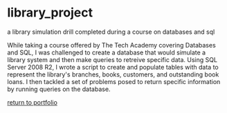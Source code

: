 # library_project
a library simulation drill completed during a course on databases and sql

While taking a course offered by The Tech Academy covering Databases and SQL, I was challenged to create a database that would 
simulate a library system and then make queries to retreive specific data. Using SQL Server 2008 R2, I wrote a script to create and populate tables with data to represent the library's branches, books, customers, and outstanding book loans. I then tackled a set of problems posed to return specific information by running queries on the database.



[return to portfolio](https://github.com/joshlaplante/portfolio-for-Josh-LaPlante)
